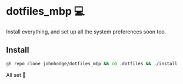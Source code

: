 # dotfiles_mbp 💻

Install everything, and set up all the system preferences soon too.

## Install

```zsh
gh repo clone johnhodge/dotfiles_mbp && cd .dotfiles && ./install
```

All set 🚀
